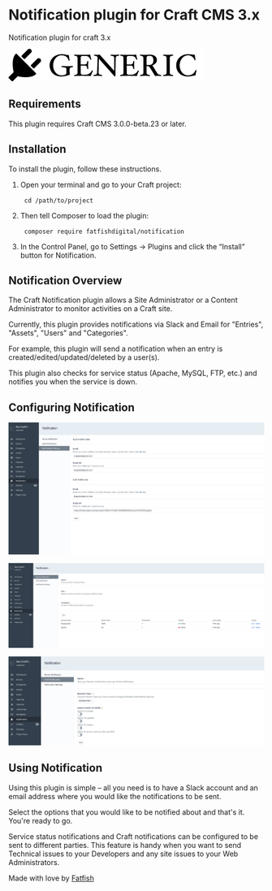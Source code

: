 # Notification plugin for Craft CMS 3.x

Notification plugin for craft 3.x

![Screenshot](resources/img/plugin-logo.png)

## Requirements

This plugin requires Craft CMS 3.0.0-beta.23 or later.

## Installation

To install the plugin, follow these instructions.

1. Open your terminal and go to your Craft project:

        cd /path/to/project

2. Then tell Composer to load the plugin:

        composer require fatfishdigital/notification

3. In the Control Panel, go to Settings → Plugins and click the “Install” button for Notification.

## Notification Overview

The Craft Notification plugin allows a Site Administrator or a Content Administrator to monitor activities on a Craft site.

Currently, this plugin provides notifications via Slack and Email for "Entries", "Assets", "Users" and "Categories".  

For example, this plugin will send a notification when an entry is created/edited/updated/deleted by a user(s).

This plugin also checks for service status (Apache, MySQL, FTP, etc.) and notifies you when the service is down.


## Configuring Notification

![Screenshot](resources/img/screenshot-1.png)

![Screenshot](resources/img/screenshot-2.png)

![Screenshot](resources/img/screenshot-3.png)

## Using Notification

Using this plugin is simple – all you need is to have a Slack account and an email address where you would like the notifications to be sent.

Select the options that you would like to be notified about and that's it. You're ready to go.

Service status notifications and Craft notifications can be configured to be sent to different parties. This feature is handy when you want to send Technical issues to your Developers and any site issues to your Web Administrators.

Made with love by [Fatfish](https://fatfish.com.au)
